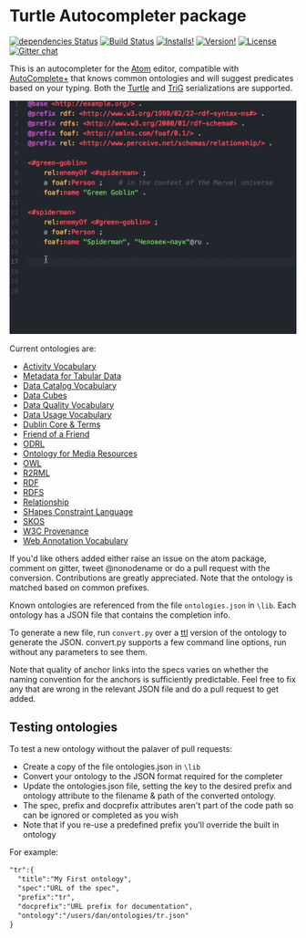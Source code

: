 # Turtle Autocompleter package
[![dependencies Status](https://david-dm.org/thomsonreuters/AtomOntologyCompleter/status.svg?style=flat-square)](https://david-dm.org/thomsonreuters/AtomOntologyCompleter)
[![Build Status](https://travis-ci.org/thomsonreuters/AtomOntologyCompleter.svg?branch=master&style=flat-square)](https://travis-ci.org/thomsonreuters/AtomOntologyCompleter)
[![Installs!](https://img.shields.io/apm/dm/atom-clock.svg?style=flat-square)](https://atom.io/packages/turtle-completer)
[![Version!](https://img.shields.io/apm/v/atom-clock.svg?style=flat-square)](https://atom.io/packages/turtle-completer)
[![License](https://img.shields.io/apm/l/atom-clock.svg?style=flat-square)](https://github.com/thomsonreuters/AtomOntologyCompleter/blob/master/LICENSE)
[![Gitter chat](https://badges.gitter.im/thomsonreuters/AtomOntologyCompleter.svg?style=flat-square)](https://gitter.im/thomsonreuters/AtomOntologyCompleter)

This is an autocompleter for the [Atom](http://atom.io) editor, compatible with [AutoComplete+](https://atom.io/packages/autocomplete-plus) that knows common ontologies and will suggest predicates based on your typing. Both the [Turtle](https://www.w3.org/TR/turtle/) and [TriG](https://www.w3.org/TR/trig/) serializations are supported.

![Short video of the completer in action](/docs/completer-sample-video.gif?raw=true)

Current ontologies are:
* [Activity Vocabulary](http://dublincore.org/documents/dcmi-terms/)
* [Metadata for Tabular Data](https://www.w3.org/TR/tabular-metadata/)
* [Data Catalog Vocabulary](https://www.w3.org/TR/vocab-dcat/)
* [Data Cubes](https://www.w3.org/TR/vocab-data-cube/)
* [Data Quality Vocabulary](http://www.w3.org/TR/vocab-dqv)
* [Data Usage Vocabulary](https://www.w3.org/TR/vocab-duv/#)
* [Dublin Core & Terms](http://dublincore.org/documents/dcmi-terms/)
* [Friend of a Friend](http://xmlns.com/foaf/spec/)
* [ODRL](https://www.w3.org/TR/odrl-vocab/)
* [Ontology for Media Resources](https://www.w3.org/TR/2012/REC-mediaont-10-20120209/)
* [OWL](https://www.w3.org/TR/owl2-overview/)
* [R2RML](http://www.w3.org/TR/2012/REC-r2rml-20120927/)
* [RDF](https://www.w3.org/TR/2004/REC-rdf-mt-20040210/)
* [RDFS](https://www.w3.org/TR/rdf-schema/)
* [Relationship](http://www.perceive.net/schemas/20031015/relationship/)
* [SHapes Constraint Language](https://www.w3.org/TR/shacl/)
* [SKOS](https://www.w3.org/2009/08/skos-reference/skos.html)
* [W3C Provenance](https://www.w3.org/TR/2013/REC-prov-o-20130430/)
* [Web Annotation Vocabulary](http://www.w3.org/TR/annotation-vocab/)

If you'd like others added either raise an issue on the atom package, comment on gitter, tweet @nonodename or do a pull request with the conversion. Contributions are greatly appreciated.  Note that the ontology is matched based on common prefixes.

Known ontologies are referenced from the file `ontologies.json` in `\lib`. Each ontology has a JSON file that contains the completion info.

To generate a new file, run `convert.py` over a [ttl](https://en.wikipedia.org/wiki/Turtle_(syntax)) version of the ontology to generate the JSON. convert.py supports a few command line options, run without any parameters to see them.

Note that quality of anchor links into the specs varies on whether the naming convention for the anchors is sufficiently predictable. Feel free to fix any that are wrong in the relevant JSON file and do a pull request
to get added.

## Testing ontologies
To test a new ontology without the palaver of pull requests:
* Create a copy of the file ontologies.json in ``\lib``
* Convert your ontology to the JSON format required for the completer
* Update the ontologies.json file, setting the key to the desired prefix and
ontology attribute to the filename & path of the converted ontology.
* The spec, prefix and docprefix attributes aren't part of the code path so can
be ignored or completed as you wish
* Note that if you re-use a predefined prefix you'll override the built in
ontology

For example:
```
"tr":{
  "title":"My First ontology",
  "spec":"URL of the spec",
  "prefix":"tr",
  "docprefix":"URL prefix for documentation",
  "ontology":"/users/dan/ontologies/tr.json"
}
```
